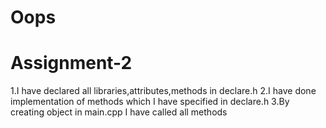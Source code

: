# Oops 
# Assignment-2 
1.I have declared all libraries,attributes,methods in declare.h
2.I have done implementation of methods which I have specified in declare.h 
3.By creating object in main.cpp I have called all methods
